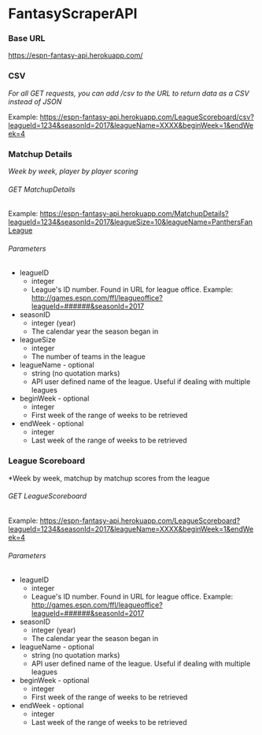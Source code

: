 # FantasyScraperAPI



### Base URL

https://espn-fantasy-api.herokuapp.com/



### CSV 
*For all GET requests, you can add /csv to the URL to return data as a CSV instead of JSON*

Example:
https://espn-fantasy-api.herokuapp.com/LeagueScoreboard/csv?leagueId=1234&seasonId=2017&leagueName=XXXX&beginWeek=1&endWeek=4


### Matchup Details

*Week by week, player by player scoring*

###### GET MatchupDetails

Example:
https://espn-fantasy-api.herokuapp.com/MatchupDetails?leagueId=1234&seasonId=2017&leagueSize=10&leagueName=PanthersFanLeague

###### Parameters

* leagueID
  * integer
  * League's ID number. Found in URL for league office. Example: http://games.espn.com/ffl/leagueoffice?leagueId=######&seasonId=2017
* seasonID
  * integer (year)
  * The calendar year the season began in
* leagueSize
  * integer
  * The number of teams in the league
* leagueName - optional
  * string (no quotation marks)
  * API user defined name of the league. Useful if dealing with multiple leagues
* beginWeek - optional
  * integer
  * First week of the range of weeks to be retrieved
* endWeek - optional
  * integer
  * Last week of the range of weeks to be retrieved


### League Scoreboard

*Week by week, matchup by matchup scores from the league

###### GET LeagueScoreboard

Example:
https://espn-fantasy-api.herokuapp.com/LeagueScoreboard?leagueId=1234&seasonId=2017&leagueName=XXXX&beginWeek=1&endWeek=4

###### Parameters

* leagueID
  * integer
  * League's ID number. Found in URL for league office. Example: http://games.espn.com/ffl/leagueoffice?leagueId=######&seasonId=2017
* seasonID
  * integer (year)
  * The calendar year the season began in
* leagueName - optional
  * string (no quotation marks)
  * API user defined name of the league. Useful if dealing with multiple leagues
* beginWeek - optional
  * integer
  * First week of the range of weeks to be retrieved
* endWeek - optional
  * integer
  * Last week of the range of weeks to be retrieved
